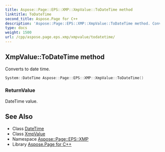 ```yaml
---
title: Aspose::Page::EPS::XMP::XmpValue::ToDateTime method
linktitle: ToDateTime
second_title: Aspose.Page for C++
description: 'Aspose::Page::EPS::XMP::XmpValue::ToDateTime method. Converts to date time in C++.'
type: docs
weight: 1500
url: /cpp/aspose.page.eps.xmp/xmpvalue/todatetime/
---
```

## XmpValue::ToDateTime method


Converts to date time.

```cpp
System::DateTime Aspose::Page::EPS::XMP::XmpValue::ToDateTime()
```


### ReturnValue

DateTime value.

## See Also

* Class [DateTime](../../../system/datetime/)
* Class [XmpValue](../)
* Namespace [Aspose::Page::EPS::XMP](../../)
* Library [Aspose.Page for C++](../../../)

